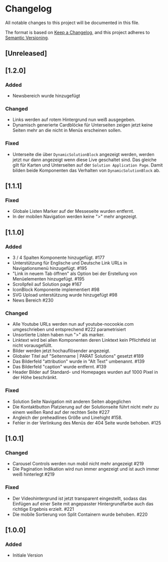 # Changelog
All notable changes to this project will be documented in this file.

The format is based on [Keep a Changelog](https://keepachangelog.com/en/1.0.0/),
and this project adheres to [Semantic Versioning](https://semver.org/spec/v2.0.0.html).

## [Unreleased]

## [1.2.0]

### Added

- Newsbereich wurde hinzugefügt

### Changed

- Links werden auf rotem Hintergrund nun weiß ausgegeben.
- Dynamisch generierte Cardblöcke für Unterseiten zeigen jetzt keine Seiten mehr an die nicht in Menüs erscheinen sollen.

### Fixed

- Unterseite die über `DynamicSolutionBlock` angezeigt werden, werden jetzt nur dann angezeigt wenn diese Live geschaltet sind. Das gleiche gilt für Karten und Unterseiten auf der `Solution Application Page`. Damit bilden beide Komponenten das Verhalten von `DynamicSolutionBlock` ab.

## [1.1.1]

### Fixed

- Globale Listen Marker auf der Messeseite wurden entfernt. 
- In der mobilen Navigation werden keine ">" mehr angezeigt.

## [1.1.0]

### Added

- 3 / 4 Spalten Komponente hinzugefügt. #177
- Unterstützung für Englische und Deutsche Link URLs in Navigationsmenü hinzugefügt. #195
- "Link in neuem Tab öffnen" als Option bei der Erstellung von Menüelementen hinzugefügt. #195
- Scrollpfeil auf Solution page #167
- IconBlock Komponente implementiert #98
- SVG Upload unterstützung wurde hinzugefügt #98
- News Bereich #230

### Changed

- Alle Youtube URLs werden nun auf youtube-nocookie.com umgeschrieben und entsprechend #222 parametrisiert
- Unsortierte Listen haben nun ">" als marker.
- Linktext wird bei allen Komponenten deren Linktext kein Pflichtfeld ist nicht vorausgefüllt.
- Bilder werden jetzt hochauflösender angezeigt.
- Globaler Titel auf "Seitenname | PARAT Solutions" gesetzt #189
- Das Bilderfeld "attribution" wurde in "Alt Text" umbenannt. #139
- Das Bilderfeld "caption" wurde entfernt. #139
- Header Bilder auf Standard- und Homepages wurden auf 1000 Pixel in der Höhe beschränkt.

### Fixed

- Solution Seite Navigation mit anderen Seiten abgeglichen
- Die Kontaktbutton Platzierung auf der Solutionseite führt nicht mehr zu einem weißen Rand auf der rechten Seite #227
- Angleich der preheadlines Größe und Linehight #158.
- Fehler in der Verlinkung des Menüs der 404 Seite wurde behoben. #125

## [1.0.1]

### Changed

- Carousel Controls werden nun mobil nicht mehr angezeigt #219
- Die Pagination Indikation wird nun immer angezeigt und ist auch immer weiß hinterlegt #219

### Fixed

- Der Videohintergrund ist jetzt transparent eingestellt, sodass das Einfügen auf einer Seite mit angepasster Hintergrundfarbe auch das richtige Ergebnis erzielt. #221
- Die mobile Sortierung von Split Containern wurde behoben. #220

## [1.0.0]

### Added

- Initiale Version
